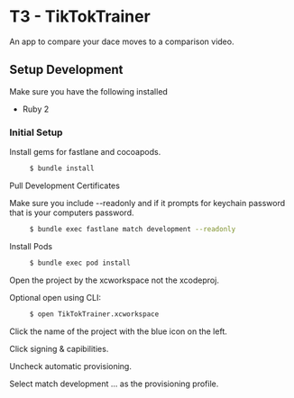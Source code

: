 # T3 - TikTokTrainer

An app to compare your dace moves to a comparison video.

## Setup Development

Make sure you have the following installed

- Ruby 2

### Initial Setup

Install gems for fastlane and cocoapods.

```bash
     $ bundle install
```

Pull Development Certificates

Make sure you include --readonly and if it prompts for keychain password that is your computers password.

```bash
     $ bundle exec fastlane match development --readonly
```

Install Pods

```bash
     $ bundle exec pod install
```

Open the project by the xcworkspace not the xcodeproj.

Optional open using CLI:

```bash
     $ open TikTokTrainer.xcworkspace
```

Click the name of the project with the blue icon on the left.

Click signing & capibilities.

Uncheck automatic provisioning.

Select match development ... as the provisioning profile.

